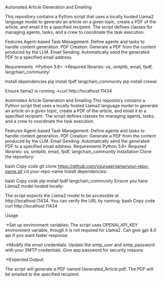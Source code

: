 Automated Article Generation and Emailing

This repository contains a Python script that uses a locally hosted Llama2 language model to generate an article on a given topic, create a PDF of the article, and email it to a specified recipient. The script defines classes for managing agents, tasks, and a crew to coordinate the task execution.

Features
Agent-based Task Management: Define agents and tasks to handle content generation.
PDF Creation: Generate a PDF from the content produced by the LLM.
Email Sending: Automatically send the generated PDF to a specified email address.


Requirements
->Python 3.6+
->Required libraries: os, smtplib, email, fpdf, langchain_community'

Install dependencies
pip install fpdf langchain_community
pip install crewai


Ensure llama2 is running
->curl  http://localhost:11434


Automated Article Generation and Emailing
This repository contains a Python script that uses a locally hosted Llama2 language model to generate an article on a given topic, create a PDF of the article, and email it to a specified recipient. The script defines classes for managing agents, tasks, and a crew to coordinate the task execution.

Features
Agent-based Task Management: Define agents and tasks to handle content generation.
PDF Creation: Generate a PDF from the content produced by the LLM.
Email Sending: Automatically send the generated PDF to a specified email address.
Requirements
Python 3.6+
Required libraries: os, smtplib, email, fpdf, langchain_community
Installation
Clone the repository:

bash
Copy code
git clone https://github.com/yourusername/your-repo-name.git
cd your-repo-name
Install dependencies:

bash
Copy code
pip install fpdf langchain_community
Ensure you have Llama2 model hosted locally:

The script expects the Llama2 model to be accessible at http://localhost:11434.
You can verify the URL by running:
bash
Copy code
curl http://localhost:11434


Usage

->Set up environment variables:
The script uses OPENAI_API_KEY environment variable, though it is not required for Llama2.
Can give gpt 4.0 api if you want faster response

->Modify the email credentials:
Update the smtp_user and smtp_password with your SMTP credentials.
Give app password for security reasons

->Expected Output:

The script will generate a PDF named Generated_Article.pdf.
The PDF will be emailed to the specified recipient.

